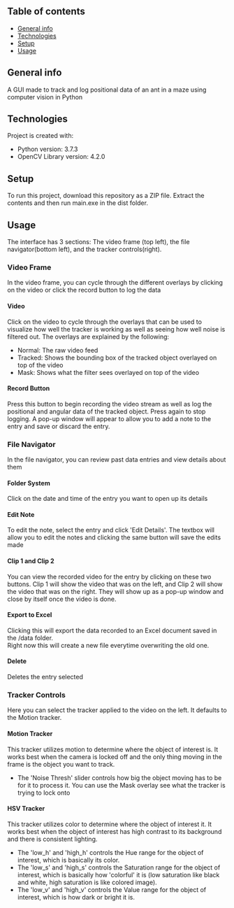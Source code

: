 ## Table of contents
* [General info](#general-info)
* [Technologies](#technologies)
* [Setup](#setup)
* [Usage](#usage)

## General info
A GUI made to track and log positional data of an ant in a maze using computer vision in Python 
	
## Technologies
Project is created with:
* Python version: 3.7.3
* OpenCV Library version: 4.2.0
	
## Setup
To run this project, download this repository as a ZIP file. Extract the contents and then run main.exe in the dist folder. 

## Usage
The interface has 3 sections: The video frame (top left), the file navigator(bottom left), and the tracker controls(right).

### Video Frame
In the video frame, you can cycle through the different overlays by clicking on the video or click the record button to log the data
#### Video
Click on the video to cycle through the overlays that can be used to visualize how well the tracker is working as well as seeing how well noise is filtered out. The overlays are explained by the following:
* Normal: The raw video feed
* Tracked: Shows the bounding box of the tracked object overlayed on top of the video
* Mask: Shows what the filter sees overlayed on top of the video  
#### Record Button
Press this button to begin recording the video stream as well as log the positional and angular data of the tracked object. Press again to stop logging. A pop-up window will appear to allow you to add a note to the entry and save or discard the entry. 

### File Navigator
In the file navigator, you can review past data entries and view details about them
#### Folder System
Click on the date and time of the entry you want to open up its details
#### Edit Note
To edit the note, select the entry and click 'Edit Details'. The textbox will allow you to edit the notes and clicking the same button will save the edits made
#### Clip 1 and Clip 2
You can view the recorded video for the entry by clicking on these two buttons. Clip 1 will show the video that was on the left, and Clip 2 will show the video that was on the right. They will show up as a pop-up window and close by itself once the video is done. 
#### Export to Excel
Clicking this will export the data recorded to an Excel document saved in the /data folder.  
Right now this will create a new file everytime overwriting the old one. 
#### Delete
Deletes the entry selected

### Tracker Controls
Here you can select the tracker applied to the video on the left. It defaults to the Motion tracker.
#### Motion Tracker
This tracker utilizes motion to determine where the object of interest is. It works best when the camera is locked off and the only thing moving in the frame is the object you want to track. 
* The 'Noise Thresh' slider controls how big the object moving has to be for it to process it. You can use the Mask overlay see what the tracker is trying to lock onto
#### HSV Tracker
This tracker utilizes color to determine where the object of interest it. It works best when the object of interest has high contrast to its background and there is consistent lighting.   
* The 'low_h' and 'high_h' controls the Hue range for the object of interest, which is basically its color. 
* The 'low_s' and 'high_s' controls the Saturation range for the object of interest, which is basically how 'colorful' it is (low saturation like black and white, high saturation is like colored image). 
* The 'low_v' and 'high_v' controls the Value range for the object of interest, which is how dark or bright it is. 




